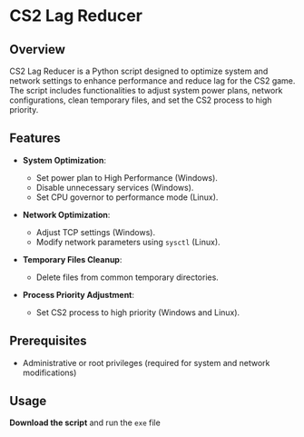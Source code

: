 # CS2 Lag Reducer

## Overview

CS2 Lag Reducer is a Python script designed to optimize system and network settings to enhance performance and reduce lag for the CS2 game. The script includes functionalities to adjust system power plans, network configurations, clean temporary files, and set the CS2 process to high priority.

## Features

- **System Optimization**:
  - Set power plan to High Performance (Windows).
  - Disable unnecessary services (Windows).
  - Set CPU governor to performance mode (Linux).

- **Network Optimization**:
  - Adjust TCP settings (Windows).
  - Modify network parameters using `sysctl` (Linux).

- **Temporary Files Cleanup**:
  - Delete files from common temporary directories.

- **Process Priority Adjustment**:
  - Set CS2 process to high priority (Windows and Linux).

## Prerequisites

- Administrative or root privileges (required for system and network modifications)

## Usage
 **Download the script** and run the `exe` file
